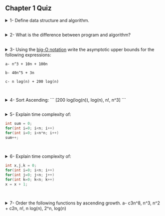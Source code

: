 ## Chapter 1 Quiz

<details>
<summary>1- Define data structure and algorithm.</summary>
<br>

<a href="https://www.geeksforgeeks.org/data-structures/" target="_blank">Data Structure</a>: A data structure is the organization of data in a computer's memory or in a disk file

<p></p>

<a href="https://www.geeksforgeeks.org/introduction-to-algorithms/" target="_blank">Algorithm</a>: An algorithm is a procedure for carrying out a particular task
<p></p>
</details>

##

<details>
<summary>
2- What is the difference between program and algorithm?

</summary>

```
- An algorithm is more like an idea, a way to solve a problem.

- A program is more linked to the execution of one or more tasks by a computer.
```

<p></p>
</details>

##

<details>
<summary>
3- Using the <a href="https://www.freecodecamp.org/news/big-o-notation-why-it-matters-and-why-it-doesnt-1674cfa8a23c/" target="_blank">big-O notation</a> write the asymptotic upper bounds for the following expressions:

```
a- n^3 + 10n + 100n

b- 40n^5 + 3n

c- n log(n) + 200 log(n)
```

</summary>

Answer:

```
a- n^3

b- n ^ 5

c- n log(n)
```

</details>

##

<details>
<summary>
4- Sort Ascending:
```
[200 log(log(n)), log(n), n!, n^3]
```
</summary>

Sorted:

```
200 log(log(n)) < log(n) < n^3 < n!
```

<p></p>
</details>

##

<details>
<summary>5- Explain time complexity of:

```java
int sum = 0;
for(int i=0; i<n; i++)
for(int i=0; i<n*n; i++)
sum++;
```

</summary>

Complexity: O(n^2) Two nested for loops
<p></p>

</details>

##

<details>
<summary>6- Explain time complexity of:

```java
int x,j,k = 0;
for(int i=0; i<n; i++)
for(int j=0; j<n; j++)
for(int k=0; k<n; k++)
x = x + 1;
```

</summary>

Complexity: O(n^3) Three nested for loops
<p></p>
</details>

##

<details>
<summary>7- Order the following functions by ascending growth.
a- c3n^8,  n^3,  n^2 + c2n,  n!,  n log(n),  2^n,  log(n)
</summary>

Ascending Growth:

`log(n) < n log(n) < n < c2n < n^2 < n^3 < c3n^8.`
<p></p>
</details>
